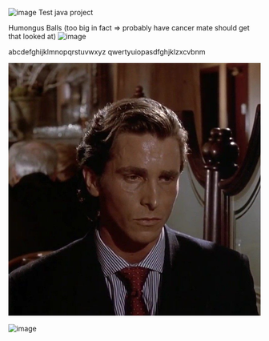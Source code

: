 
![image](https://i.pinimg.com/originals/6b/f3/6e/6bf36e44d5b5207cccc8335cdeaf5024.gif)
Test java project

Humongus Balls (too big in fact => probably have cancer mate should get that looked at)
![image](https://github.com/user-attachments/assets/660c1218-57e2-4706-a70b-5f72083df1d7)

abcdefghijklmnopqrstuvwxyz
qwertyuiopasdfghjklzxcvbnm

![image](Pictures/patrick.jpg)

![image](https://media.tenor.com/KrGPtslH9bUAAAAM/rock.gif)
